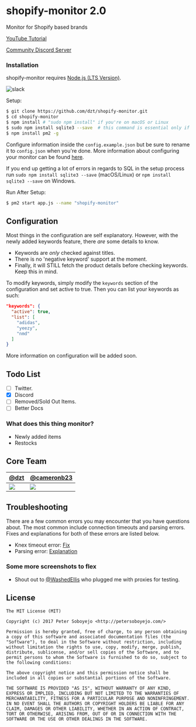 # shopify-monitor 2.0
Monitor for Shopify based brands

[YouTube Tutorial](https://youtu.be/QMDi6_u6wn4)

[Community Discord Server](https://discord.gg/BkDxcjT)

### Installation

shopify-monitor requires [Node.js (LTS Version)](http://nodejs.org/).

![slack](https://i.imgur.com/34ziNVQ.png)

Setup:

```sh
$ git clone https://github.com/dzt/shopify-monitor.git
$ cd shopify-monitor
$ npm install # "sudo npm install" if you're on macOS or Linux
$ sudo npm install sqlite3 --save  # this command is essential only if you're on macOS
$ npm install pm2 -g
```

Configure information inside the `config.example.json` but be sure to rename it to `config.json` when you're done. More information about configuring your monitor can be found <a href="https://github.com/dzt/shopify-monitor/wiki/Configuring-your-monitor">here</a>.

If you end up getting a lot of errors in regards to SQL in the setup process run `sudo npm install sqlite3 --save` (macOS/Linux) or `npm install sqlite3 --save` on Windows.


Run After Setup:

```sh
$ pm2 start app.js --name "shopify-monitor"
```

## Configuration
Most things in the configuration are self explanatory. However, with the newly added keywords feature, there _are_ some details to know.

- Keywords are _only_ checked against titles.
- There is no 'negative keyword' support at the moment.
- Finally, it will STILL fetch the product details before checking keywords. Keep this in mind.

To modify keywords, simply modify the `keywords` section of the configuration and set active to true. Then you can list your keywords as such:

```json
"keywords": {
  "active": true,
  "list": [
    "adidas",
    "yeezy",
    "nmd"
  ]
}
```

More information on configuration will be added soon.

## Todo List
- [ ] Twitter.
- [x] Discord
- [ ] Removed/Sold Out Items.
- [ ] Better Docs

### What does this thing monitor?
- Newly added items
- Restocks

## Core Team

| [@dzt](https://github.com/dzt) | [@cameronb23](https://github.com/cameronb23) |
|---|---|
| [![](https://avatars1.githubusercontent.com/u/6421443?v=3&s=100)](https://github.com/dzt) | [![](https://avatars1.githubusercontent.com/u/7783071?v=3&s=100)](https://github.com/cameronb23) |

## Troubleshooting
There are a few common errors you may encounter that you have questions about. The most common include connection timeouts and parsing errors. Fixes and explanations for both of these errors are listed below.

- Knex timeout error: [Fix](https://github.com/dzt/shopify-monitor/issues/72)
- Parsing error: [Explanation](https://github.com/dzt/shopify-monitor/issues/82#issuecomment-343574150)

### Some more screenshots to flex

- Shout out to [@WashedEllis](https://twitter.com/WashedEllis) who plugged me with proxies for testing.

## License

```
The MIT License (MIT)

Copyright (c) 2017 Peter Soboyejo <http://petersoboyejo.com/>

Permission is hereby granted, free of charge, to any person obtaining a copy of this software and associated documentation files (the "Software"), to deal in the Software without restriction, including without limitation the rights to use, copy, modify, merge, publish, distribute, sublicense, and/or sell copies of the Software, and to permit persons to whom the Software is furnished to do so, subject to the following conditions:

The above copyright notice and this permission notice shall be included in all copies or substantial portions of the Software.

THE SOFTWARE IS PROVIDED "AS IS", WITHOUT WARRANTY OF ANY KIND, EXPRESS OR IMPLIED, INCLUDING BUT NOT LIMITED TO THE WARRANTIES OF MERCHANTABILITY, FITNESS FOR A PARTICULAR PURPOSE AND NONINFRINGEMENT. IN NO EVENT SHALL THE AUTHORS OR COPYRIGHT HOLDERS BE LIABLE FOR ANY CLAIM, DAMAGES OR OTHER LIABILITY, WHETHER IN AN ACTION OF CONTRACT, TORT OR OTHERWISE, ARISING FROM, OUT OF OR IN CONNECTION WITH THE SOFTWARE OR THE USE OR OTHER DEALINGS IN THE SOFTWARE.
```

